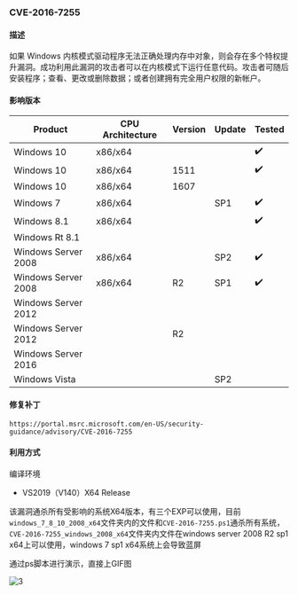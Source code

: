 ### CVE-2016-7255

#### 描述

如果 Windows 内核模式驱动程序无法正确处理内存中对象，则会存在多个特权提升漏洞。成功利用此漏洞的攻击者可以在内核模式下运行任意代码。攻击者可随后安装程序；查看、更改或删除数据；或者创建拥有完全用户权限的新帐户。

#### 影响版本

| Product             | CPU Architecture | Version | Update | Tested             |
| ------------------- | ---------------- | ------- | ------ | ------------------ |
| Windows 10          | x86/x64          |         |        | :heavy_check_mark: |
| Windows 10          | x86/x64          | 1511    |        | :heavy_check_mark: |
| Windows 10          | x86/x64          | 1607    |        |                    |
| Windows 7           | x86/x64          |         | SP1    | :heavy_check_mark: |
| Windows 8.1         | x86/x64          |         |        | :heavy_check_mark: |
| Windows Rt 8.1      |                  |         |        |                    |
| Windows Server 2008 | x86/x64          |         | SP2    | :heavy_check_mark: |
| Windows Server 2008 | x86/x64          | R2      | SP1    | :heavy_check_mark: |
| Windows Server 2012 |                  |         |        |                    |
| Windows Server 2012 |                  | R2      |        |                    |
| Windows Server 2016 |                  |         |        |                    |
| Windows Vista       |                  |         | SP2    |                    |

#### 修复补丁

```
https://portal.msrc.microsoft.com/en-US/security-guidance/advisory/CVE-2016-7255
```

#### 利用方式

编译环境

- VS2019（V140）X64 Release

该漏洞通杀所有受影响的系统X64版本，有三个EXP可以使用，目前`windows_7_8_10_2008_x64`文件夹内的文件和`CVE-2016-7255.ps1`通杀所有系统，`CVE-2016-7255_windows_2008_x64`文件夹内文件在windows server 2008 R2 sp1 x64上可以使用，windows 7 sp1 x64系统上会导致蓝屏

通过ps脚本进行演示，直接上GIF图

![3](https://github.com/Ascotbe/Random-img/blob/master/WindowsKernelExploits/CVE-2016-7255_win7_x86.gif?raw=true) 
